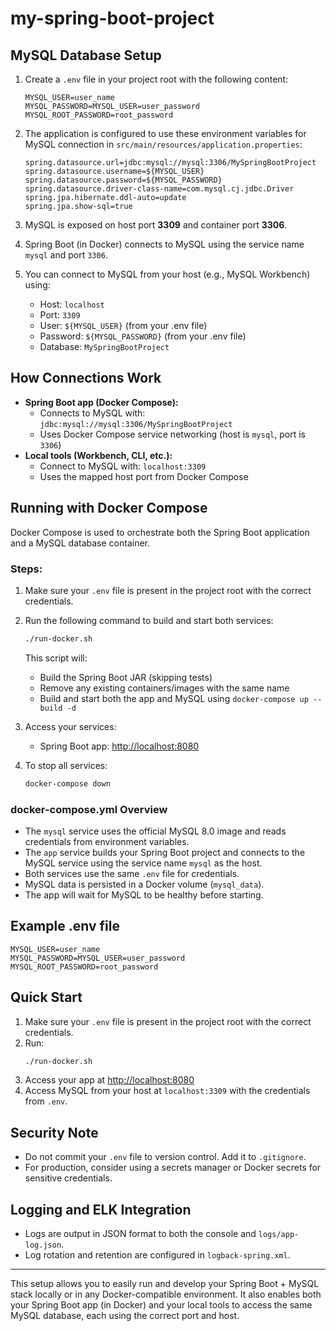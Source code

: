 # my-spring-boot-project

## MySQL Database Setup

1. Create a `.env` file in your project root with the following content:
   ```env
   MYSQL_USER=user_name
   MYSQL_PASSWORD=MYSQL_USER=user_password
   MYSQL_ROOT_PASSWORD=root_password
   ```

2. The application is configured to use these environment variables for MySQL connection in `src/main/resources/application.properties`:
   ```properties
   spring.datasource.url=jdbc:mysql://mysql:3306/MySpringBootProject
   spring.datasource.username=${MYSQL_USER}
   spring.datasource.password=${MYSQL_PASSWORD}
   spring.datasource.driver-class-name=com.mysql.cj.jdbc.Driver
   spring.jpa.hibernate.ddl-auto=update
   spring.jpa.show-sql=true
   ```

3. MySQL is exposed on host port **3309** and container port **3306**.
4. Spring Boot (in Docker) connects to MySQL using the service name `mysql` and port `3306`.
5. You can connect to MySQL from your host (e.g., MySQL Workbench) using:
   - Host: `localhost`
   - Port: `3309`
   - User: `${MYSQL_USER}` (from your .env file)
   - Password: `${MYSQL_PASSWORD}` (from your .env file)
   - Database: `MySpringBootProject`

## How Connections Work

- **Spring Boot app (Docker Compose):**
  - Connects to MySQL with: `jdbc:mysql://mysql:3306/MySpringBootProject`
  - Uses Docker Compose service networking (host is `mysql`, port is `3306`)
- **Local tools (Workbench, CLI, etc.):**
  - Connect to MySQL with: `localhost:3309`
  - Uses the mapped host port from Docker Compose

## Running with Docker Compose

Docker Compose is used to orchestrate both the Spring Boot application and a MySQL database container.

### Steps:
1. Make sure your `.env` file is present in the project root with the correct credentials.
2. Run the following command to build and start both services:
   ```sh
   ./run-docker.sh
   ```
   This script will:
   - Build the Spring Boot JAR (skipping tests)
   - Remove any existing containers/images with the same name
   - Build and start both the app and MySQL using `docker-compose up --build -d`

3. Access your services:
   - Spring Boot app: [http://localhost:8080](http://localhost:8080)

4. To stop all services:
   ```sh
   docker-compose down
   ```

### docker-compose.yml Overview
- The `mysql` service uses the official MySQL 8.0 image and reads credentials from environment variables.
- The `app` service builds your Spring Boot project and connects to the MySQL service using the service name `mysql` as the host.
- Both services use the same `.env` file for credentials.
- MySQL data is persisted in a Docker volume (`mysql_data`).
- The app will wait for MySQL to be healthy before starting.

## Example .env file
```
MYSQL_USER=user_name
MYSQL_PASSWORD=MYSQL_USER=user_password
MYSQL_ROOT_PASSWORD=root_password
```

## Quick Start
1. Make sure your `.env` file is present in the project root with the correct credentials.
2. Run:
   ```sh
   ./run-docker.sh
   ```
3. Access your app at [http://localhost:8080](http://localhost:8080)
4. Access MySQL from your host at `localhost:3309` with the credentials from `.env`.

## Security Note
- Do not commit your `.env` file to version control. Add it to `.gitignore`.
- For production, consider using a secrets manager or Docker secrets for sensitive credentials.

## Logging and ELK Integration
- Logs are output in JSON format to both the console and `logs/app-log.json`.
- Log rotation and retention are configured in `logback-spring.xml`.

---

This setup allows you to easily run and develop your Spring Boot + MySQL stack locally or in any Docker-compatible environment. It also enables both your Spring Boot app (in Docker) and your local tools to access the same MySQL database, each using the correct port and host.
